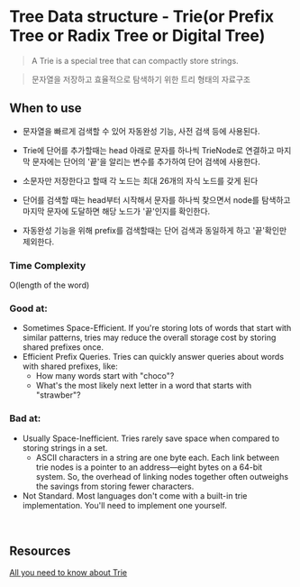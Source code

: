 # Tree Data structure - Trie(or Prefix Tree or Radix Tree or Digital Tree)

> A Trie is a special tree that can compactly store strings.

> 문자열을 저장하고 효율적으로 탐색하기 위한 트리 형태의 자료구조

## When to use

- 문자열을 빠르게 검색할 수 있어 자동완성 기능, 사전 검색 등에 사용된다.

- Trie에 단어를 추가할때는 head 아래로 문자를 하나씩 TrieNode로 연결하고 마지막 문자에는 단어의 '끝'을 알리는 변수를 추가하여 단어 검색에 사용한다.

- 소문자만 저장한다고 할때 각 노드는 최대 26개의 자식 노드를 갖게 된다

- 단어를 검색할 때는 head부터 시작해서 문자를 하나씩 찾으면서 node를 탐색하고 마지막 문자에 도달하면 해당 노드가 '끝'인지를 확인한다.

- 자동완성 기능을 위해 prefix를 검색할때는 단어 검색과 동일하게 하고 '끝'확인만 제외한다.

### Time Complexity

O(length of the word)

### Good at:

- Sometimes Space-Efficient. If you're storing lots of words that start with similar patterns, tries may reduce the overall storage cost by storing shared prefixes once.
- Efficient Prefix Queries. Tries can quickly answer queries about words with shared prefixes, like:
  - How many words start with "choco"?
  - What's the most likely next letter in a word that starts with "strawber"?

### Bad at:

- Usually Space-Inefficient. Tries rarely save space when compared to storing strings in a set.
  - ASCII characters in a string are one byte each. Each link between trie nodes is a pointer to an address—eight bytes on a 64-bit system. So, the overhead of linking nodes together often outweighs the savings from storing fewer characters.
- Not Standard. Most languages don't come with a built-in trie implementation. You'll need to implement one yourself.

<br />

## Resources

[All you need to know about Trie](https://leetcode.com/discuss/interview-question/4161389/All-you-need-to-know-about-trie)
